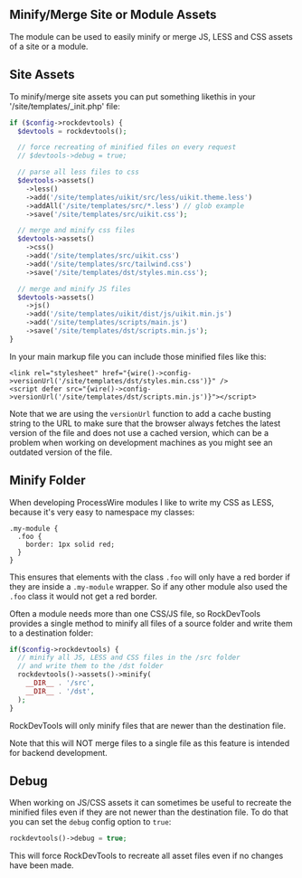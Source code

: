 ## Minify/Merge Site or Module Assets

The module can be used to easily minify or merge JS, LESS and CSS assets of a site or a module.

## Site Assets

To minify/merge site assets you can put something likethis in your '/site/templates/_init.php' file:

```php
if ($config->rockdevtools) {
  $devtools = rockdevtools();

  // force recreating of minified files on every request
  // $devtools->debug = true;

  // parse all less files to css
  $devtools->assets()
    ->less()
    ->add('/site/templates/uikit/src/less/uikit.theme.less')
    ->addAll('/site/templates/src/*.less') // glob example
    ->save('/site/templates/src/uikit.css');

  // merge and minify css files
  $devtools->assets()
    ->css()
    ->add('/site/templates/src/uikit.css')
    ->add('/site/templates/src/tailwind.css')
    ->save('/site/templates/dst/styles.min.css');

  // merge and minify JS files
  $devtools->assets()
    ->js()
    ->add('/site/templates/uikit/dist/js/uikit.min.js')
    ->add('/site/templates/scripts/main.js')
    ->save('/site/templates/dst/scripts.min.js');
}
```

In your main markup file you can include those minified files like this:

```latte
<link rel="stylesheet" href="{wire()->config->versionUrl('/site/templates/dst/styles.min.css')}" />
<script defer src="{wire()->config->versionUrl('/site/templates/dst/scripts.min.js')}"></script>
```

Note that we are using the `versionUrl` function to add a cache busting string to the URL to make sure that the browser always fetches the latest version of the file and does not use a cached version, which can be a problem when working on development machines as you might see an outdated version of the file.

## Minify Folder

When developing ProcessWire modules I like to write my CSS as LESS, because it's very easy to namespace my classes:

```LESS
.my-module {
  .foo {
    border: 1px solid red;
  }
}
```

This ensures that elements with the class `.foo` will only have a red border if they are inside a `.my-module` wrapper. So if any other module also used the `.foo` class it would not get a red border.

Often a module needs more than one CSS/JS file, so RockDevTools provides a single method to minify all files of a source folder and write them to a destination folder:

```php
if($config->rockdevtools) {
  // minify all JS, LESS and CSS files in the /src folder
  // and write them to the /dst folder
  rockdevtools()->assets()->minify(
    __DIR__ . '/src',
    __DIR__ . '/dst',
  );
}
```

RockDevTools will only minify files that are newer than the destination file.

Note that this will NOT merge files to a single file as this feature is intended for backend development.

## Debug

When working on JS/CSS assets it can sometimes be useful to recreate the minified files even if they are not newer than the destination file. To do that you can set the `debug` config option to `true`:

```php
rockdevtools()->debug = true;
```

This will force RockDevTools to recreate all asset files even if no changes have been made.
